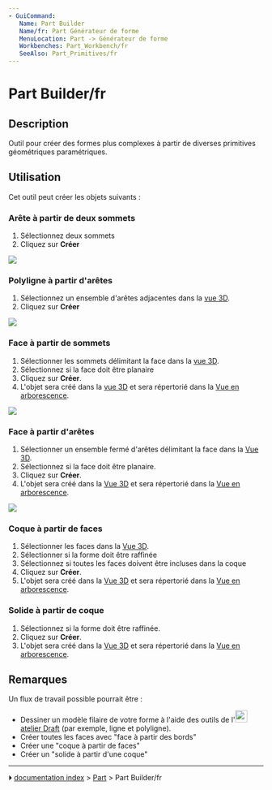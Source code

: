 ```yaml
---
- GuiCommand:
   Name: Part Builder
   Name/fr: Part Générateur de forme
   MenuLocation: Part -> Générateur de forme
   Workbenches: Part_Workbench/fr
   SeeAlso: Part_Primitives/fr
---
```


# Part Builder/fr

## Description

Outil pour créer des formes plus complexes à partir de diverses primitives géométriques paramétriques.



## Utilisation

Cet outil peut créer les objets suivants :



### Arête à partir de deux sommets 

1.  Sélectionnez deux sommets
2.  Cliquez sur **Créer**

![](images/Edge_from_verts-1.gif )



### Polyligne à partir d\'arêtes 

1.  Sélectionnez un ensemble d\'arêtes adjacentes dans la [vue 3D](3D_view/fr.md).
2.  Cliquez sur **Créer**

![](images/Wire_from_edges-1.gif )



### Face à partir de sommets 

1.  Sélectionner les sommets délimitant la face dans la [vue 3D](3D_view/fr.md).
2.  Sélectionnez si la face doit être planaire
3.  Cliquez sur **Créer**.
4.  L\'objet sera créé dans la [vue 3D](3D_view/fr.md) et sera répertorié dans la [Vue en arborescence](Tree_view/fr.md).

![](images/Face_from_verts.gif )



### Face à partir d\'arêtes 

1.  Sélectionner un ensemble fermé d\'arêtes délimitant la face dans la [Vue 3D](3D_view/fr.md).
2.  Sélectionnez si la face doit être planaire.
3.  Cliquez sur **Créer**.
4.  L\'objet sera créé dans la [Vue 3D](3D_view/fr.md) et sera répertorié dans la [Vue en arborescence](Tree_view/fr.md).

![](images/Face_from_edges.gif )



### Coque à partir de faces 

1.  Sélectionner les faces dans la [Vue 3D](3D_view/fr.md).
2.  Sélectionner si la forme doit être raffinée
3.  Sélectionnez si toutes les faces doivent être incluses dans la coque
4.  Cliquez sur **Créer**.
5.  L\'objet sera créé dans la [Vue 3D](3D_view/fr.md) et sera répertorié dans la [Vue en arborescence](Tree_view/fr.md).



### Solide à partir de coque 

1.  Sélectionnez si la forme doit être raffinée.
2.  Cliquez sur **Créer**.
3.  L\'objet sera créé dans la [Vue 3D](3D_view/fr.md) et sera répertorié dans la [Vue en arborescence](Tree_view/fr.md).



## Remarques

Un flux de travail possible pourrait être :

-   Dessiner un modèle filaire de votre forme à l\'aide des outils de l\'<img alt="" src=images/Workbench_Draft.svg  style="width:24px;"> [atelier Draft](Draft_Workbench/fr.md) (par exemple, ligne et polyligne).
-   Créer toutes les faces avec \"face à partir des bords\"
-   Créer une \"coque à partir de faces\"
-   Créer un \"solide à partir d\'une coque\"



---
⏵ [documentation index](../README.md) > [Part](Part_Workbench.md) > Part Builder/fr
